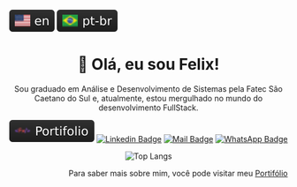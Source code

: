[![English Badge](badges/en.svg)](README.md "Change to English")
[![Portuguese Badge](badges/pt-br.svg)](README.pt-br.md "Mudar para Português")

<h1
  align="center"
>
  🦉 Olá, eu sou Felix!
</h1>

<p
  align="center"
>
  Sou graduado em Análise e Desenvolvimento de Sistemas pela Fatec São Caetano do Sul e, atualmente, estou mergulhado no mundo do desenvolvimento FullStack.
</p>

<span align="center">

  [![Portifolio Badge](badges/portifolio.svg)](https://felix-xilef.github.io/ "felix-xilef.github.io")
  [![Linkedin Badge](https://img.shields.io/badge/LinkedIn-0077B5?style=flat&logo=linkedin&logoColor=white)](https://www.linkedin.com/in/felix-xilef/ "linkedin.com/in/felix-xilef")
  [![Mail Badge](https://img.shields.io/badge/petizfelix@gmail.com-EA4335?style=flat&logo=gmail&logoColor=white)](malito:petizfelix@gmail.com "petizfelix@gmail.com")
  [![WhatsApp Badge](https://img.shields.io/badge/+55%20(11)%2095331--1965-25D366?style=flat&logo=whatsapp&logoColor=white)](https://wa.me/5511953311965 "+55 (11) 95331-1965")
</span>

![Top Langs](https://github-readme-stats.vercel.app/api/top-langs/?username=felix-xilef&langs_count=8&layout=compact&theme=dark)

<p
  align="right"
>
  Para saber mais sobre mim, você pode visitar meu <a href="https://felix-xilef.github.io/">Portifólio</a>
</p>
